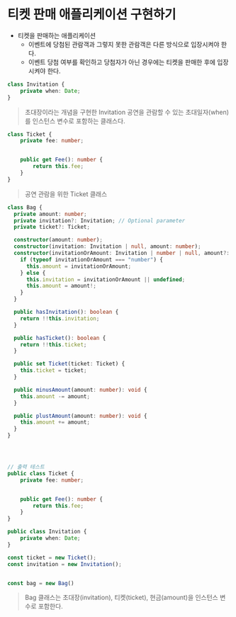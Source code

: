 
# 티켓 판매 애플리케이션 구현하기
- 티켓을 판매하는 애플리케이션
	- 이벤트에 당첨된 관람객과 그렇지 못한 관람객은 다른 방식으로 입장시켜야 한다.
	- 이벤트 당첨 여부를 확인하고 당첨자가 아닌 경우에는 티켓을 판매한 후에 입장 시켜야 한다.

```ts title="초대장 클래스"
class Invitation {
	private when: Date;
}
```

> 초대장이라는 개념을 구현한 Invitation
> 공연을 관람할 수 있는 초대일자(when)를 인스턴스 변수로 포함하는 클래스다.

```typescript title="Ticket 클래스" 
class Ticket {
	private fee: number;


	public get Fee(): number {
		return this.fee;
	}
}
```

> 공연 관람을 위한 Ticket 클래스


```ts title="Bag 클래스"
class Bag {
  private amount: number;
  private invitation?: Invitation; // Optional parameter
  private ticket?: Ticket;

  constructor(amount: number);
  constructor(invitation: Invitation | null, amount: number);
  constructor(invitationOrAmount: Invitation | number | null, amount?: number) {
    if (typeof invitationOrAmount === "number") {
      this.amount = invitationOrAmount;
    } else {
      this.invitation = invitationOrAmount || undefined;
      this.amount = amount!;
    }
  }

  public hasInvitation(): boolean {
    return !!this.invitation;
  }

  public hasTicket(): boolean {
    return !!this.ticket;
  }

  public set Ticket(ticket: Ticket) {
    this.ticket = ticket;
  }

  public minusAmount(amount: number): void {
    this.amount -= amount;
  }

  public plustAmount(amount: number): void {
    this.amount += amount;
  }
}




// 출력 테스트
public class Ticket {
	private fee: number;


	public get Fee(): number {
		return this.fee;
	}
}

public class Invitation {
	private when: Date;
}

const ticket = new Ticket();
const invitation = new Invitation();


const bag = new Bag()
```

> Bag 클래스는 초대장(invitation), 티켓(ticket), 현금(amount)을 인스턴스 변수로 포함한다.




